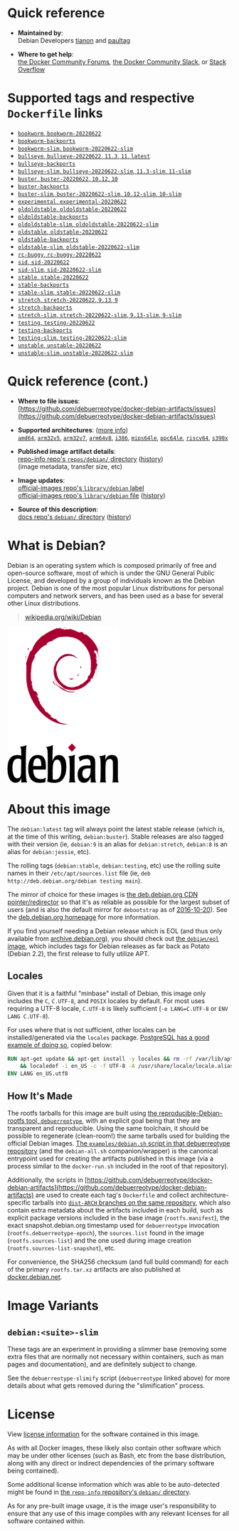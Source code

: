 <!--

********************************************************************************

WARNING:

    DO NOT EDIT "debian/README.md"

    IT IS AUTO-GENERATED

    (from the other files in "debian/" combined with a set of templates)

********************************************************************************

-->

# Quick reference

-	**Maintained by**:  
	Debian Developers [tianon](https://qa.debian.org/developer.php?login=tianon) and [paultag](https://qa.debian.org/developer.php?login=paultag)

-	**Where to get help**:  
	[the Docker Community Forums](https://forums.docker.com/), [the Docker Community Slack](https://dockr.ly/slack), or [Stack Overflow](https://stackoverflow.com/search?tab=newest&q=docker)

# Supported tags and respective `Dockerfile` links

-	[`bookworm`, `bookworm-20220622`](https://github.com/debuerreotype/docker-debian-artifacts/blob/6032f248d825fd35e8b37037b26dc332e4659c64/bookworm/Dockerfile)
-	[`bookworm-backports`](https://github.com/debuerreotype/docker-debian-artifacts/blob/6032f248d825fd35e8b37037b26dc332e4659c64/bookworm/backports/Dockerfile)
-	[`bookworm-slim`, `bookworm-20220622-slim`](https://github.com/debuerreotype/docker-debian-artifacts/blob/6032f248d825fd35e8b37037b26dc332e4659c64/bookworm/slim/Dockerfile)
-	[`bullseye`, `bullseye-20220622`, `11.3`, `11`, `latest`](https://github.com/debuerreotype/docker-debian-artifacts/blob/6032f248d825fd35e8b37037b26dc332e4659c64/bullseye/Dockerfile)
-	[`bullseye-backports`](https://github.com/debuerreotype/docker-debian-artifacts/blob/6032f248d825fd35e8b37037b26dc332e4659c64/bullseye/backports/Dockerfile)
-	[`bullseye-slim`, `bullseye-20220622-slim`, `11.3-slim`, `11-slim`](https://github.com/debuerreotype/docker-debian-artifacts/blob/6032f248d825fd35e8b37037b26dc332e4659c64/bullseye/slim/Dockerfile)
-	[`buster`, `buster-20220622`, `10.12`, `10`](https://github.com/debuerreotype/docker-debian-artifacts/blob/6032f248d825fd35e8b37037b26dc332e4659c64/buster/Dockerfile)
-	[`buster-backports`](https://github.com/debuerreotype/docker-debian-artifacts/blob/6032f248d825fd35e8b37037b26dc332e4659c64/buster/backports/Dockerfile)
-	[`buster-slim`, `buster-20220622-slim`, `10.12-slim`, `10-slim`](https://github.com/debuerreotype/docker-debian-artifacts/blob/6032f248d825fd35e8b37037b26dc332e4659c64/buster/slim/Dockerfile)
-	[`experimental`, `experimental-20220622`](https://github.com/debuerreotype/docker-debian-artifacts/blob/6032f248d825fd35e8b37037b26dc332e4659c64/experimental/Dockerfile)
-	[`oldoldstable`, `oldoldstable-20220622`](https://github.com/debuerreotype/docker-debian-artifacts/blob/6032f248d825fd35e8b37037b26dc332e4659c64/oldoldstable/Dockerfile)
-	[`oldoldstable-backports`](https://github.com/debuerreotype/docker-debian-artifacts/blob/6032f248d825fd35e8b37037b26dc332e4659c64/oldoldstable/backports/Dockerfile)
-	[`oldoldstable-slim`, `oldoldstable-20220622-slim`](https://github.com/debuerreotype/docker-debian-artifacts/blob/6032f248d825fd35e8b37037b26dc332e4659c64/oldoldstable/slim/Dockerfile)
-	[`oldstable`, `oldstable-20220622`](https://github.com/debuerreotype/docker-debian-artifacts/blob/6032f248d825fd35e8b37037b26dc332e4659c64/oldstable/Dockerfile)
-	[`oldstable-backports`](https://github.com/debuerreotype/docker-debian-artifacts/blob/6032f248d825fd35e8b37037b26dc332e4659c64/oldstable/backports/Dockerfile)
-	[`oldstable-slim`, `oldstable-20220622-slim`](https://github.com/debuerreotype/docker-debian-artifacts/blob/6032f248d825fd35e8b37037b26dc332e4659c64/oldstable/slim/Dockerfile)
-	[`rc-buggy`, `rc-buggy-20220622`](https://github.com/debuerreotype/docker-debian-artifacts/blob/6032f248d825fd35e8b37037b26dc332e4659c64/rc-buggy/Dockerfile)
-	[`sid`, `sid-20220622`](https://github.com/debuerreotype/docker-debian-artifacts/blob/6032f248d825fd35e8b37037b26dc332e4659c64/sid/Dockerfile)
-	[`sid-slim`, `sid-20220622-slim`](https://github.com/debuerreotype/docker-debian-artifacts/blob/6032f248d825fd35e8b37037b26dc332e4659c64/sid/slim/Dockerfile)
-	[`stable`, `stable-20220622`](https://github.com/debuerreotype/docker-debian-artifacts/blob/6032f248d825fd35e8b37037b26dc332e4659c64/stable/Dockerfile)
-	[`stable-backports`](https://github.com/debuerreotype/docker-debian-artifacts/blob/6032f248d825fd35e8b37037b26dc332e4659c64/stable/backports/Dockerfile)
-	[`stable-slim`, `stable-20220622-slim`](https://github.com/debuerreotype/docker-debian-artifacts/blob/6032f248d825fd35e8b37037b26dc332e4659c64/stable/slim/Dockerfile)
-	[`stretch`, `stretch-20220622`, `9.13`, `9`](https://github.com/debuerreotype/docker-debian-artifacts/blob/6032f248d825fd35e8b37037b26dc332e4659c64/stretch/Dockerfile)
-	[`stretch-backports`](https://github.com/debuerreotype/docker-debian-artifacts/blob/6032f248d825fd35e8b37037b26dc332e4659c64/stretch/backports/Dockerfile)
-	[`stretch-slim`, `stretch-20220622-slim`, `9.13-slim`, `9-slim`](https://github.com/debuerreotype/docker-debian-artifacts/blob/6032f248d825fd35e8b37037b26dc332e4659c64/stretch/slim/Dockerfile)
-	[`testing`, `testing-20220622`](https://github.com/debuerreotype/docker-debian-artifacts/blob/6032f248d825fd35e8b37037b26dc332e4659c64/testing/Dockerfile)
-	[`testing-backports`](https://github.com/debuerreotype/docker-debian-artifacts/blob/6032f248d825fd35e8b37037b26dc332e4659c64/testing/backports/Dockerfile)
-	[`testing-slim`, `testing-20220622-slim`](https://github.com/debuerreotype/docker-debian-artifacts/blob/6032f248d825fd35e8b37037b26dc332e4659c64/testing/slim/Dockerfile)
-	[`unstable`, `unstable-20220622`](https://github.com/debuerreotype/docker-debian-artifacts/blob/6032f248d825fd35e8b37037b26dc332e4659c64/unstable/Dockerfile)
-	[`unstable-slim`, `unstable-20220622-slim`](https://github.com/debuerreotype/docker-debian-artifacts/blob/6032f248d825fd35e8b37037b26dc332e4659c64/unstable/slim/Dockerfile)

# Quick reference (cont.)

-	**Where to file issues**:  
	[https://github.com/debuerreotype/docker-debian-artifacts/issues](https://github.com/debuerreotype/docker-debian-artifacts/issues)

-	**Supported architectures**: ([more info](https://github.com/docker-library/official-images#architectures-other-than-amd64))  
	[`amd64`](https://hub.docker.com/r/amd64/debian/), [`arm32v5`](https://hub.docker.com/r/arm32v5/debian/), [`arm32v7`](https://hub.docker.com/r/arm32v7/debian/), [`arm64v8`](https://hub.docker.com/r/arm64v8/debian/), [`i386`](https://hub.docker.com/r/i386/debian/), [`mips64le`](https://hub.docker.com/r/mips64le/debian/), [`ppc64le`](https://hub.docker.com/r/ppc64le/debian/), [`riscv64`](https://hub.docker.com/r/riscv64/debian/), [`s390x`](https://hub.docker.com/r/s390x/debian/)

-	**Published image artifact details**:  
	[repo-info repo's `repos/debian/` directory](https://github.com/docker-library/repo-info/blob/master/repos/debian) ([history](https://github.com/docker-library/repo-info/commits/master/repos/debian))  
	(image metadata, transfer size, etc)

-	**Image updates**:  
	[official-images repo's `library/debian` label](https://github.com/docker-library/official-images/issues?q=label%3Alibrary%2Fdebian)  
	[official-images repo's `library/debian` file](https://github.com/docker-library/official-images/blob/master/library/debian) ([history](https://github.com/docker-library/official-images/commits/master/library/debian))

-	**Source of this description**:  
	[docs repo's `debian/` directory](https://github.com/docker-library/docs/tree/master/debian) ([history](https://github.com/docker-library/docs/commits/master/debian))

# What is Debian?

Debian is an operating system which is composed primarily of free and open-source software, most of which is under the GNU General Public License, and developed by a group of individuals known as the Debian project. Debian is one of the most popular Linux distributions for personal computers and network servers, and has been used as a base for several other Linux distributions.

> [wikipedia.org/wiki/Debian](https://en.wikipedia.org/wiki/Debian)

![logo](https://raw.githubusercontent.com/docker-library/docs/b449be7df57e9ed9086bb5821bfb5d6cdc5d67a4/debian/logo.png)

# About this image

The `debian:latest` tag will always point the latest stable release (which is, at the time of this writing, `debian:buster`). Stable releases are also tagged with their version (ie, `debian:9` is an alias for `debian:stretch`, `debian:8` is an alias for `debian:jessie`, etc).

The rolling tags (`debian:stable`, `debian:testing`, etc) use the rolling suite names in their `/etc/apt/sources.list` file (ie, `deb http://deb.debian.org/debian testing main`).

The mirror of choice for these images is [the deb.debian.org CDN pointer/redirector](https://deb.debian.org) so that it's as reliable as possible for the largest subset of users (and is also the default mirror for `debootstrap` as of [2016-10-20](https://anonscm.debian.org/cgit/d-i/debootstrap.git/commit/?id=9e8bc60ad1ccf3a25ce7890526b70059f3e770de)). See the [deb.debian.org homepage](https://deb.debian.org) for more information.

If you find yourself needing a Debian release which is EOL (and thus only available from [archive.debian.org](http://archive.debian.org)), you should check out [the `debian/eol` image](https://hub.docker.com/r/debian/eol/), which includes tags for Debian releases as far back as Potato (Debian 2.2), the first release to fully utilize APT.

## Locales

Given that it is a faithful "minbase" install of Debian, this image only includes the `C`, `C.UTF-8`, and `POSIX` locales by default. For most uses requiring a UTF-8 locale, `C.UTF-8` is likely sufficient (`-e LANG=C.UTF-8` or `ENV LANG C.UTF-8`).

For uses where that is not sufficient, other locales can be installed/generated via the `locales` package. [PostgreSQL has a good example of doing so](https://github.com/docker-library/postgres/blob/69bc540ecfffecce72d49fa7e4a46680350037f9/9.6/Dockerfile#L21-L24), copied below:

```dockerfile
RUN apt-get update && apt-get install -y locales && rm -rf /var/lib/apt/lists/* \
	&& localedef -i en_US -c -f UTF-8 -A /usr/share/locale/locale.alias en_US.UTF-8
ENV LANG en_US.utf8
```

## How It's Made

The rootfs tarballs for this image are built using [the reproducible-Debian-rootfs tool, `debuerreotype`](https://github.com/debuerreotype/debuerreotype), with an explicit goal being that they are transparent and reproducible. Using the same toolchain, it should be possible to regenerate (clean-room!) the same tarballs used for building the official Debian images. [The `examples/debian.sh` script in that debuerreotype repository](https://github.com/debuerreotype/debuerreotype/blob/master/examples/debian.sh) (and the `debian-all.sh` companion/wrapper) is the canonical entrypoint used for creating the artifacts published in this image (via a process similar to the `docker-run.sh` included in the root of that repository).

Additionally, the scripts in [https://github.com/debuerreotype/docker-debian-artifacts](https://github.com/debuerreotype/docker-debian-artifacts) are used to create each tag's `Dockerfile` and collect architecture-specific tarballs into [`dist-ARCH` branches on the same repository](https://github.com/debuerreotype/docker-debian-artifacts/branches), which also contain extra metadata about the artifacts included in each build, such as explicit package versions included in the base image (`rootfs.manifest`), the exact snapshot.debian.org timestamp used for `debuerreotype` invocation (`rootfs.debuerreotype-epoch`), the `sources.list` found in the image (`rootfs.sources-list`) and the one used during image creation (`rootfs.sources-list-snapshot`), etc.

For convenience, the SHA256 checksum (and full build command) for each of the primary `rootfs.tar.xz` artifacts are also published at [docker.debian.net](https://docker.debian.net/).

# Image Variants

## `debian:<suite>-slim`

These tags are an experiment in providing a slimmer base (removing some extra files that are normally not necessary within containers, such as man pages and documentation), and are definitely subject to change.

See the `debuerreotype-slimify` script (`debuerreotype` linked above) for more details about what gets removed during the "slimification" process.

# License

View [license information](https://www.debian.org/social_contract#guidelines) for the software contained in this image.

As with all Docker images, these likely also contain other software which may be under other licenses (such as Bash, etc from the base distribution, along with any direct or indirect dependencies of the primary software being contained).

Some additional license information which was able to be auto-detected might be found in [the `repo-info` repository's `debian/` directory](https://github.com/docker-library/repo-info/tree/master/repos/debian).

As for any pre-built image usage, it is the image user's responsibility to ensure that any use of this image complies with any relevant licenses for all software contained within.

